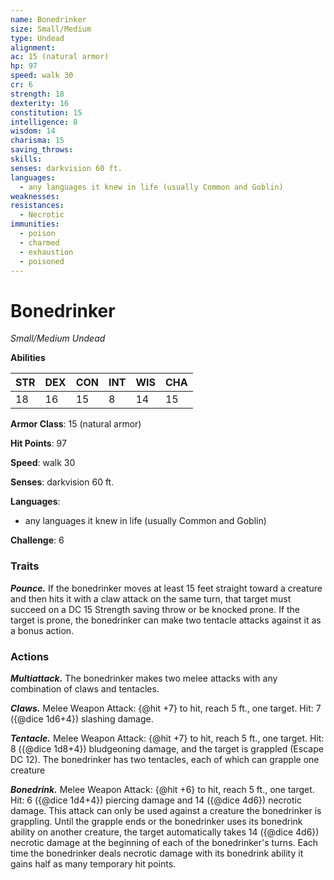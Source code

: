 ```yaml
---
name: Bonedrinker
size: Small/Medium
type: Undead
alignment: 
ac: 15 (natural armor)
hp: 97
speed: walk 30
cr: 6
strength: 18
dexterity: 16
constitution: 15
intelligence: 8
wisdom: 14
charisma: 15
saving_throws:
skills:
senses: darkvision 60 ft.
languages:
  - any languages it knew in life (usually Common and Goblin)
weaknesses:
resistances:
  - Necrotic
immunities:
  - poison
  - charmed
  - exhaustion
  - poisoned
---
```


# Bonedrinker

*Small/Medium Undead*

**Abilities**

| STR | DEX | CON | INT | WIS | CHA |
| --- | --- | --- | --- | --- | --- |
| 18 | 16 | 15 | 8 | 14 | 15 |

**Armor Class**: 15 (natural armor)

**Hit Points**: 97

**Speed**: walk 30

**Senses**: darkvision 60 ft.

**Languages**:
  - any languages it knew in life (usually Common and Goblin)

**Challenge**: 6

### Traits
***Pounce.*** If the bonedrinker moves at least 15 feet straight toward a creature and then hits it with a claw attack on the same turn, that target must succeed on a DC 15 Strength saving throw or be knocked prone. If the target is prone, the bonedrinker can make two tentacle attacks against it as a bonus action.

### Actions
***Multiattack.*** The bonedrinker makes two melee attacks with any combination of claws and tentacles.

***Claws.*** Melee Weapon Attack: {@hit +7} to hit, reach 5 ft., one target. Hit: 7 ({@dice 1d6+4}) slashing damage.

***Tentacle.*** Melee Weapon Attack: {@hit +7} to hit, reach 5 ft., one target. Hit: 8 ({@dice 1d8+4}) bludgeoning damage, and the target is grappled (Escape DC 12). The bonedrinker has two tentacles, each of which can grapple one creature

***Bonedrink.*** Melee Weapon Attack: {@hit +6} to hit, reach 5 ft., one target. Hit: 6 ({@dice 1d4+4}) piercing damage and 14 ({@dice 4d6}) necrotic damage. This attack can only be used against a creature the bonedrinker is grappling. Until the grapple ends or the bonedrinker uses its bonedrink ability on another creature, the target automatically takes 14 ({@dice 4d6}) necrotic damage at the beginning of each of the bonedrinker's turns. Each time the bonedrinker deals necrotic damage with its bonedrink ability it gains half as many temporary hit points.

